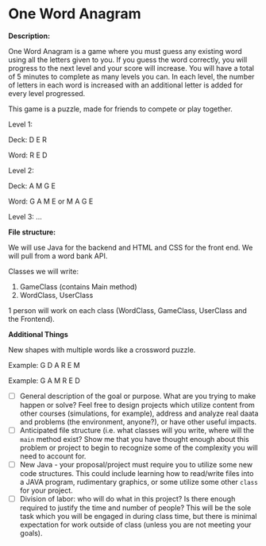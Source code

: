 # One Word Anagram

**Description:**

One Word Anagram is a game where you must guess any existing word using all the letters given to you. If you guess the word correctly, you will progress to the next level and your score will increase. You will have a total of 5 minutes to complete as many levels you can. In each level, the number of letters in each word is increased with an additional letter is added for every level progressed. 

This game is a puzzle, made for friends to compete or play together.

Level 1: 

Deck: D E R 

Word: R E D


Level 2:

Deck: A M G E

Word: G A M E or M A G E

Level 3:
...

**File structure:**

We will use Java for the backend and HTML and CSS for the front end. We will pull from a word bank API.

Classes we will write:

1. GameClass (contains Main method)
2. WordClass, UserClass

1 person will work on each class (WordClass, GameClass, UserClass and the Frontend).

**Additional Things**

New shapes with multiple words like a crossword puzzle.

Example:
G D A R
E M

Example:
   G
   A
   M
 R E D
 

- [ ] General description of the goal or purpose.  What are you trying to make happen or solve?  Feel free to design projects which utilize content from other courses (simulations, for example), address and analyze real daata and problems (the environment, anyone?), or have other useful impacts.
- [ ] Anticipated file structure (i.e. what classes will you write, where will the `main` method exist?  Show me that you have thought enough about this problem or project to begin to recognize some of the complexity you will need to account for.
- [ ] New Java - your proposal/project must require you to utilize some new code structures.  This could include learning how to read/write files into a JAVA program, rudimentary graphics, or some utilize some other `class` for your project.
- [ ] Division of labor:  who will do what in this project?  Is there enough required to justify the time and number of people?  This will be the sole task which you will be engaged in during class time, but there is minimal expectation for work outside of class (unless you are not meeting your goals).
